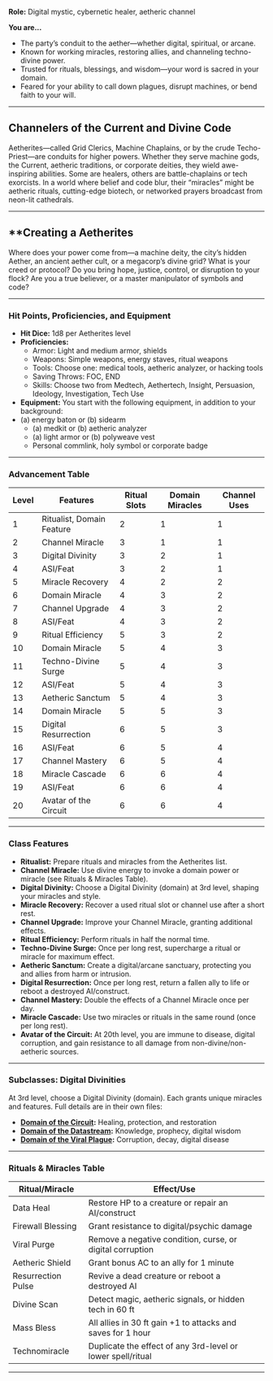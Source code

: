 **Role:** Digital mystic, cybernetic healer, aetheric channel

**You are...**

- The party’s conduit to the aether—whether digital, spiritual, or arcane.
- Known for working miracles, restoring allies, and channeling techno-divine power.
- Trusted for rituals, blessings, and wisdom—your word is sacred in your domain.
- Feared for your ability to call down plagues, disrupt machines, or bend faith to your will. 

---
## **Channelers of the Current and Divine Code**

Aetherites—called Grid Clerics, Machine Chaplains, or by the crude Techo-Priest—are conduits for higher powers. Whether they serve machine gods, the Current, aetheric traditions, or corporate deities, they wield awe-inspiring abilities. Some are healers, others are battle-chaplains or tech exorcists. In a world where belief and code blur, their “miracles” might be aetheric rituals, cutting-edge biotech, or networked prayers broadcast from neon-lit cathedrals.

---

## **Creating a Aetherites

Where does your power come from—a machine deity, the city’s hidden Aether, an ancient aether cult, or a megacorp’s divine grid? What is your creed or protocol? Do you bring hope, justice, control, or disruption to your flock? Are you a true believer, or a master manipulator of symbols and code?

---
### Hit Points, Proficiencies, and Equipment

- **Hit Dice:** 1d8 per Aetherites level
- **Proficiencies:**
    - Armor: Light and medium armor, shields
    - Weapons: Simple weapons, energy staves, ritual weapons
    - Tools: Choose one: medical tools, aetheric analyzer, or hacking tools
    - Saving Throws: FOC, END
    - Skills: Choose two from Medtech, Aethertech, Insight, Persuasion, Ideology, Investigation, Tech Use
- **Equipment:**
	You start with the following equipment, in addition to your background:
- (a) energy baton or (b) sidearm
    - (a) medkit or (b) aetheric analyzer
    - (a) light armor or (b) polyweave vest
    - Personal commlink, holy symbol or corporate badge

---
### Advancement Table

|Level|Features|Ritual Slots|Domain Miracles|Channel Uses|
|---|---|---|---|---|
|1|Ritualist, Domain Feature|2|1|1|
|2|Channel Miracle|3|1|1|
|3|Digital Divinity|3|2|1|
|4|ASI/Feat|3|2|1|
|5|Miracle Recovery|4|2|2|
|6|Domain Miracle|4|3|2|
|7|Channel Upgrade|4|3|2|
|8|ASI/Feat|4|3|2|
|9|Ritual Efficiency|5|3|2|
|10|Domain Miracle|5|4|3|
|11|Techno-Divine Surge|5|4|3|
|12|ASI/Feat|5|4|3|
|13|Aetheric Sanctum|5|4|3|
|14|Domain Miracle|5|5|3|
|15|Digital Resurrection|6|5|3|
|16|ASI/Feat|6|5|4|
|17|Channel Mastery|6|5|4|
|18|Miracle Cascade|6|6|4|
|19|ASI/Feat|6|6|4|
|20|Avatar of the Circuit|6|6|4|

---

### Class Features

- **Ritualist:** Prepare rituals and miracles from the Aetherites list.
- **Channel Miracle:** Use divine energy to invoke a domain power or miracle (see Rituals & Miracles Table).
- **Digital Divinity:** Choose a Digital Divinity (domain) at 3rd level, shaping your miracles and style.
- **Miracle Recovery:** Recover a used ritual slot or channel use after a short rest.
- **Channel Upgrade:** Improve your Channel Miracle, granting additional effects.
- **Ritual Efficiency:** Perform rituals in half the normal time.
- **Techno-Divine Surge:** Once per long rest, supercharge a ritual or miracle for maximum effect.
- **Aetheric Sanctum:** Create a digital/arcane sanctuary, protecting you and allies from harm or intrusion.
- **Digital Resurrection:** Once per long rest, return a fallen ally to life or reboot a destroyed AI/construct.
- **Channel Mastery:** Double the effects of a Channel Miracle once per day.
- **Miracle Cascade:** Use two miracles or rituals in the same round (once per long rest).
- **Avatar of the Circuit:** At 20th level, you are immune to disease, digital corruption, and gain resistance to all damage from non-divine/non-aetheric sources.

---

### Subclasses: Digital Divinities

At 3rd level, choose a Digital Divinity (domain). Each grants unique miracles and features. Full details are in their own files:

- **[Domain of the Circuit](Aetherite%20Subclasses/Domain%20of%20the%20Circuit.md):** Healing, protection, and restoration
- **[Domain of the Datastream](Aetherite%20Subclasses/Domain%20of%20the%20Datastream.md):** Knowledge, prophecy, digital wisdom
- **[Domain of the Viral Plague](Aetherite%20Subclasses/Domain%20of%20the%20Viral%20Plague.md):** Corruption, decay, digital disease

---

### Rituals & Miracles Table

| Ritual/Miracle     | Effect/Use                                                  |
| ------------------ | ----------------------------------------------------------- |
| Data Heal          | Restore HP to a creature or repair an AI/construct          |
| Firewall Blessing  | Grant resistance to digital/psychic damage                  |
| Viral Purge        | Remove a negative condition, curse, or digital corruption   |
| Aetheric Shield    | Grant bonus AC to an ally for 1 minute                      |
| Resurrection Pulse | Revive a dead creature or reboot a destroyed AI             |
| Divine Scan        | Detect magic, aetheric signals, or hidden tech in 60 ft     |
| Mass Bless         | All allies in 30 ft gain +1 to attacks and saves for 1 hour |
| Technomiracle      | Duplicate the effect of any 3rd-level or lower spell/ritual |

---


